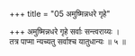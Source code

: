 +++
title = "05 अमुष्मिन्नधरे गृहे"

+++
अमुष्मिन्नधरे गृहे सर्वाः सन्त्वराय्यः ।  
तत्र पाप्मा न्यच्यतु सर्वाश्च यातुधान्यः ॥ ५ ॥